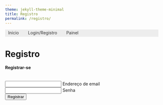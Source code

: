 ```yaml
---
theme: jekyll-theme-minimal
title: Registro
permalink: /registro/
---
```


<nav> 
  <ul> 
    <li><a href="/">Inicio</a></li>
    <li><a href="/login/">Login/Registro</a></li>
    <li><a href="/painel/">Painel</a></li>
  </ul>
</nav>

<style>
  nav ul {
    padding:0px;
  	margin:0px;
	  background-color:#EDEDED;
    display: flex;
    list-style: none;
  }
  nav ul li {
    display: inline;
    margin-right: 10px;
  }
  nav ul li a {
    padding: 2px 10px;
	  display: inline-block;

	  /* visual do link */
	  background-color:#EDEDED;
	  color: #333;
	  text-decoration: none;
	  border-bottom:3px solid #EDEDED;
  }
  nav ul li a:hover {
    background-color:#D6D6D6;
	  color: #6D6D6D;
	  border-bottom:3px solid #EA0000;
    text-decoration: underline;
  }
</style>

# Registro

<div id="modal-singup" class="modal">
  <div class="modal-content">
    <h4>Registrar-se</h4><br />
    <form id="singup-form">
      <div class="input-field">
        <input type="email" id="singup-email" required />
        <label for="singup-email">Endereço de email</label>
      </div>
      <div class="input-field">
        <input type="password" id="singup-password" required />
        <label for="singup-password">Senha</label>
      </div>
      <button class="btn yellow darken-2 z-depth-0">Registrar</button>
    </form>
  </div>
</div>